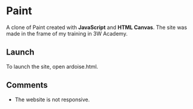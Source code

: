 # Paint
A clone of Paint created with __JavaScript__ and __HTML Canvas__.
The site was made in the frame of my training in 3W Academy.

## Launch
To launch the site, open ardoise.html.

## Comments
* The website is not responsive.
